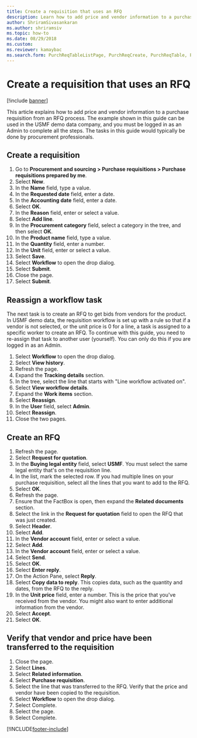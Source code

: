 ```yaml
--- 
title: Create a requisition that uses an RFQ
description: Learn how to add price and vendor information to a purchase requisition from an RFQ process, including a step-by-step process. 
author: ShriramSivasankaran
ms.author: shriramsiv
ms.topic: how-to
ms.date: 08/29/2018
ms.custom:
ms.reviewer: kamaybac
ms.search.form: PurchReqTableListPage, PurchReqCreate, PurchReqTable, PurchReqLineRelatedDocuments, EcoResCategorySingleLookup, PurchReqWorkflowDropDialog, WorkflowSubmitDialog, WorkflowStatus, WorkflowWorkItemActionDialog, WorkflowUserListLookup, PurchReqCopyRFQ, SysDataAreaSelectLookup, PurchRFQCaseTable, PurchRFQEditLines, PurchRFQReplyTable, UnitOfMeasureLookup
---
```


# Create a requisition that uses an RFQ

[!include [banner](../../includes/banner.md)]

This article explains how to add price and vendor information to a purchase requisition from an RFQ process. The example shown in this guide can be used in the USMF demo data company, and you must be logged in as an Admin to complete all the steps. The tasks in this guide would typically be done by procurement professionals.


## Create a requisition
1. Go to **Procurement and sourcing > Purchase requisitions > Purchase requisitions prepared by me**.
2. Select **New**.
3. In the **Name** field, type a value.
4. In the **Requested date** field, enter a date.
5. In the **Accounting date** field, enter a date.
6. Select **OK**.
7. In the **Reason** field, enter or select a value.
8. Select **Add line**.
9. In the **Procurement category** field, select a category in the tree, and then select **OK**.
10. In the **Product name** field, type a value.
11. In the **Quantity** field, enter a number.
12. In the **Unit** field, enter or select a value.
13. Select **Save**.
14. Select **Workflow** to open the drop dialog.
15. Select **Submit**.
16. Close the page.
17. Select **Submit**.

## Reassign a workflow task
The next task is to create an RFQ to get bids from vendors for the product. In USMF demo data, the requisition workflow is set up with a rule so that if a vendor is not selected, or the unit price is 0 for a line, a task is assigned to a specific worker to create an RFQ. To continue with this guide, you need to re-assign that task to another user (yourself). You can only do this if you are logged in as an Admin.  

1. Select **Workflow** to open the drop dialog.
2. Select **View history**.
3. Refresh the page.
4. Expand the **Tracking details** section.
5. In the tree, select the line that starts with "Line workflow activated on".
6. Select **View workflow details**.
7. Expand the **Work items** section.
8. Select **Reassign**.
9. In the **User** field, select **Admin**.
10. Select **Reassign**.
11. Close the two pages.

## Create an RFQ

1. Refresh the page.
2. Select **Request for quotation**.
3. In the **Buying legal entity** field, select **USMF**. You must select the same legal entity that's on the requisition line.  
4. In the list, mark the selected row. If you had multiple lines on your purchase requisition, select all the lines that you want to add to the RFQ.  
5. Select **OK**.
6. Refresh the page.
7. Ensure that the FactBox is open, then expand the **Related documents** section.
8. Select the link in the **Request for quotation** field to open the RFQ that was just created.
9. Select **Header**.
10. Select **Add**.
11. In the **Vendor account** field, enter or select a value.
12. Select **Add**.
13. In the **Vendor account** field, enter or select a value.
14. Select **Send**.
15. Select **OK**.
16. Select **Enter reply**.
17. On the Action Pane, select **Reply**.
18. Select **Copy data to reply**. This copies data, such as the quantity and dates, from the RFQ to the reply.  
19. In the **Unit price** field, enter a number. This is the price that you've received from the vendor. You might also want to enter additional information from the vendor.  
20. Select **Accept**.
21. Select **OK**.

## Verify that vendor and price have been transferred to the requisition
1. Close the page.
2. Select **Lines**.
3. Select **Related information**.
4. Select **Purchase requisition**.
5. Select the line that was transferred to the RFQ. Verify that the price and vendor have been copied to the requisition.  
6. Select **Workflow** to open the drop dialog.
7. Select Complete.
8. Select the page.
9. Select Complete.



[!INCLUDE[footer-include](../../../includes/footer-banner.md)]